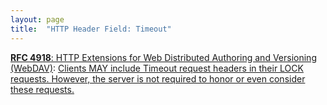 ```yaml
---
layout: page
title:  "HTTP Header Field: Timeout"
---
```


[**RFC 4918**: HTTP Extensions for Web Distributed Authoring and Versioning (WebDAV)](/specs/IETF/RFC/4918 "Web Distributed Authoring and Versioning (WebDAV) consists of a set of methods, headers, and content-types ancillary to HTTP/1.1 for the management of resource properties, creation and management of resource collections, URL namespace manipulation, and resource locking (collision avoidance)."): [Clients MAY include Timeout request headers in their LOCK requests. However, the server is not required to honor or even consider these requests.]()

